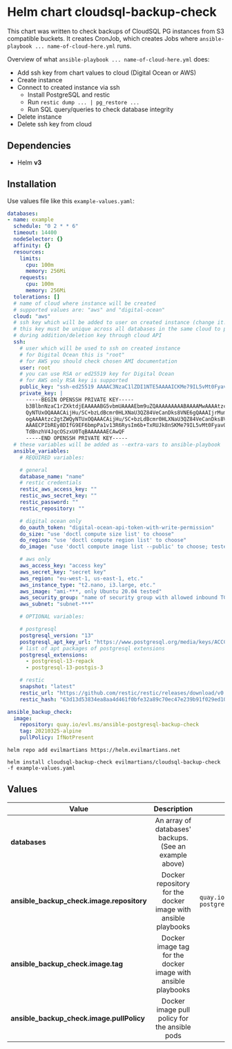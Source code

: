 # Helm chart cloudsql-backup-check

This chart was written to check backups of CloudSQL PG instances from S3 compatible buckets.
It creates CronJob, which creates Jobs where `ansible-playbook ... name-of-cloud-here.yml` runs.

Overview of what `ansible-playbook ... name-of-cloud-here.yml` does:
- Add ssh key from chart values to cloud (Digital Ocean or AWS)
- Create instance
- Connect to created instance via ssh
	- Install PostgreSQL and restic
	- Run `restic dump ... | pg_restore ...`
	- Run SQL query/queries to check database integrity
- Delete instance
- Delete ssh key from cloud

## Dependencies

* Helm **v3**

## Installation

Use values file like this `example-values.yaml`:

```yaml
databases:
- name: example
  schedule: "0 2 * * 6"
  timeout: 14400
  nodeSelector: {}
  affinity: {}
  resources:
    limits:
      cpu: 100m
      memory: 256Mi
    requests:
      cpu: 100m
      memory: 256Mi
  tolerations: []
  # name of cloud where instance will be created
  # supported values are: "aws" and "digital-ocean"
  cloud: "aws"
  # ssh key which will be added to user on created instance (change it!)
  # this key must be unique across all databases in the same cloud to prevent conficts
  # during addition/deletion key through cloud API
  ssh:
    # user which will be used to ssh on created instance
    # for Digital Ocean this is "root"
    # for AWS you should check chosen AMI documentation
    user: root
    # you can use RSA or ed25519 key for Digital Ocean
    # for AWS only RSA key is supported
    public_key: "ssh-ed25519 AAAAC3NzaC1lZDI1NTE5AAAAICKMe79IL5vMt0FyavQctc1pTdBnzhV4JqcOSzxU0TqB"
    private_key: |
      -----BEGIN OPENSSH PRIVATE KEY-----
      b3BlbnNzaC1rZXktdjEAAAAABG5vbmUAAAAEbm9uZQAAAAAAAAABAAAAMwAAAAtzc2gtZW
      QyNTUxOQAAACAijHu/SC+bzLdBcmr0HLXNaU3QZ84VeCanDks8VNE6gQAAAIjrMumi6zLp
      ogAAAAtzc2gtZWQyNTUxOQAAACAijHu/SC+bzLdBcmr0HLXNaU3QZ84VeCanDks8VNE6gQ
      AAAECPIbREy8DIfG9EF6bmpPa1v13R6RysIm6b+TxRUJk8nSKMe79IL5vMt0FyavQctc1p
      TdBnzhV4JqcOSzxU0TqBAAAAAAECAwQF
      -----END OPENSSH PRIVATE KEY-----
  # these variables will be added as --extra-vars to ansible-playbook
  ansible_variables:
    # REQUIRED variables:

    # general
    database_name: "name"
    # restic credentials
    restic_aws_access_key: ""
    restic_aws_secret_key: ""
    restic_password: ""
    restic_repository: ""

    # digital ocean only
    do_oauth_token: "digital-ocean-api-token-with-write-permission"
    do_size: "use 'doctl compute size list' to choose"
    do_region: "use 'doctl compute region list' to choose"
    do_image: "use 'doctl compute image list --public' to choose; tested only with Ubuntu 20.04"

    # aws only
    aws_access_key: "access key"
    aws_secret_key: "secret key"
    aws_region: "eu-west-1, us-east-1, etc."
    aws_instance_type: "t2.nano, i3.large, etc."
    aws_image: "ami-***, only Ubuntu 20.04 tested"
    aws_security_group: "name of security group with allowed inbound TCP traffic on port 22"
    aws_subnet: "subnet-***"

    # OPTIONAL variables:

    # postgresql
    postgresql_version: "13"
    postgresql_apt_key_url: "https://www.postgresql.org/media/keys/ACCC4CF8.asc"
    # list of apt packages of postgresql extensions
    postgresql_extensions:
      - postgresql-13-repack
      - postgresql-13-postgis-3

    # restic
    snapshot: "latest"
    restic_url: "https://github.com/restic/restic/releases/download/v0.12.0/restic_0.12.0_linux_amd64.bz2"
    restic_hash: "63d13d53834ea8aa4d461f0bfe32a89c70ec47e239b91f029ed10bd88b8f4b80"

ansible_backup_check:
  image:
    repository: quay.io/evl.ms/ansible-postgresql-backup-check
    tag: 20210325-alpine
    pullPolicy: IfNotPresent
```

```shell
helm repo add evilmartians https://helm.evilmartians.net

helm install cloudsql-backup-check evilmartians/cloudsql-backup-check -f example-values.yaml
```

## Values

| Value | Description | Default |
|-------|:-----------:|--------:|
|**databases**|An array of databases' backups. (See an example above)||
|**ansible\_backup\_check.image.repository**|Docker repository for the docker image with ansible playbooks|`quay.io/evl.ms/ansible-postgresql-backup-check`|
|**ansible\_backup\_check.image.tag**|Docker image tag for the docker image with ansible playbooks|`20210325-alpine`|
|**ansible\_backup\_check.image.pullPolicy**|Docker image pull policy for the ansible pods|`IfNotPresent`|
